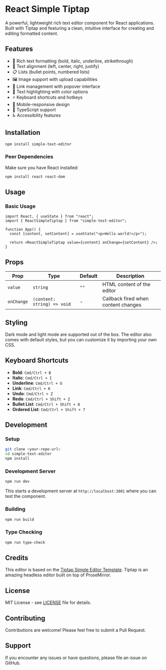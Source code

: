 # React Simple Tiptap

A powerful, lightweight rich text editor component for React applications. Built with Tiptap and featuring a clean, intuitive interface for creating and editing formatted content.

## Features

- 📝 Rich text formatting (bold, italic, underline, strikethrough)
- 📐 Text alignment (left, center, right, justify)
- 📋 Lists (bullet points, numbered lists)
- 🖼️ Image support with upload capabilities
- 🔗 Link management with popover interface
- 🎨 Text highlighting with color options
- ⚡ Keyboard shortcuts and hotkeys
- 📱 Mobile-responsive design
- 🎯 TypeScript support
- ♿ Accessibility features

## Installation

```bash
npm install simple-text-editor
```

### Peer Dependencies

Make sure you have React installed:

```bash
npm install react react-dom
```

## Usage

### Basic Usage

```tsx
import React, { useState } from "react";
import { ReactSimpleTiptap } from "simple-text-editor";

function App() {
  const [content, setContent] = useState("<p>Hello world!</p>");

  return <ReactSimpleTiptap value={content} onChange={setContent} />;
}
```

## Props

| Prop            | Type                              | Default               | Description                                   |
| --------------- | --------------------------------- | --------------------- | --------------------------------------------- |
| `value`         | `string`                          | `""`                  | HTML content of the editor                    |
| `onChange`      | `(content: string) => void`       | -                     | Callback fired when content changes           |

## Styling

Dark mode and light mode are supported out of the box. The editor also comes with default styles, but you can customize it by importing your own CSS.

## Keyboard Shortcuts

- **Bold**: `Cmd/Ctrl + B`
- **Italic**: `Cmd/Ctrl + I`
- **Underline**: `Cmd/Ctrl + U`
- **Link**: `Cmd/Ctrl + K`
- **Undo**: `Cmd/Ctrl + Z`
- **Redo**: `Cmd/Ctrl + Shift + Z`
- **Bullet List**: `Cmd/Ctrl + Shift + 8`
- **Ordered List**: `Cmd/Ctrl + Shift + 7`

## Development

### Setup

```bash
git clone <your-repo-url>
cd simple-text-editor
npm install
```

### Development Server

```bash
npm run dev
```

This starts a development server at `http://localhost:3001` where you can test the component.

### Building

```bash
npm run build
```

### Type Checking

```bash
npm run type-check
```

## Credits

This editor is based on the [Tiptap Simple Editor Template](https://tiptap.dev/docs/ui-components/templates/simple-editor). Tiptap is an amazing headless editor built on top of ProseMirror.

## License

MIT License - see [LICENSE](LICENSE) file for details.

## Contributing

Contributions are welcome! Please feel free to submit a Pull Request.

## Support

If you encounter any issues or have questions, please file an issue on GitHub.
